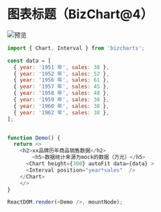 # 图表标题（BizChart@4）

![预览](http://bizcharts-resource.oss-cn-zhangjiakou.aliyuncs.com/images/8a43f3d0-d623-11ea-a29f-815c67f294bf.png)

```js
import { Chart, Interval } from 'bizcharts';

const data = [
  { year: '1951 年', sales: 38 },
  { year: '1952 年', sales: 52 },
  { year: '1956 年', sales: 61 },
  { year: '1957 年', sales: 45 },
  { year: '1958 年', sales: 48 },
  { year: '1959 年', sales: 38 },
  { year: '1960 年', sales: 38 },
  { year: '1962 年', sales: 38 },
];


function Demo() {
  return <>
    <h2>xx品牌历年商品销售数据</h2>
		<h5>数据统计来源为mock的数据（万元）</h5>
	  <Chart height={300} autoFit data={data} >
      <Interval position="year*sales"  />
    </Chart>
	</>
}

ReactDOM.render(<Demo />, mountNode);
```
